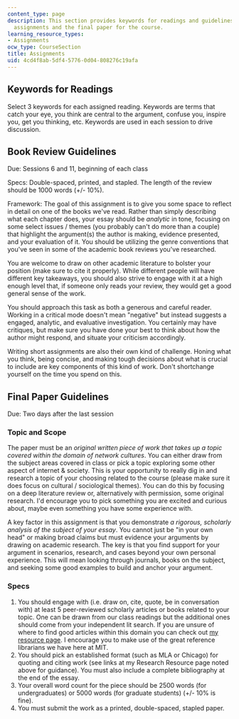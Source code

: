 ```yaml
---
content_type: page
description: This section provides keywords for readings and guidelines for book review
  assignments and the final paper for the course.
learning_resource_types:
- Assignments
ocw_type: CourseSection
title: Assignments
uid: 4cd4f8ab-5df4-5776-0d04-808276c19afa
---
```


Keywords for Readings
---------------------

Select 3 keywords for each assigned reading. Keywords are terms that catch your eye, you think are central to the argument, confuse you, inspire you, get you thinking, etc. Keywords are used in each session to drive discussion.

Book Review Guidelines
----------------------

Due: Sessions 6 and 11, beginning of each class

Specs: Double-spaced, printed, and stapled. The length of the review should be 1000 words (+/- 10%).

Framework: The goal of this assignment is to give you some space to reflect in detail on one of the books we've read. Rather than simply describing what each chapter does, your essay should be _analytic_ in tone, focusing on some select issues / themes (you probably can't do more than a couple) that highlight the argument(s) the author is making, evidence presented, and your evaluation of it. You should be utilizing the genre conventions that you've seen in some of the academic book reviews you've researched.

You are welcome to draw on other academic literature to bolster your position (make sure to cite it properly). While different people will have different key takeaways, you should also strive to engage with it at a high enough level that, if someone only reads your review, they would get a good general sense of the work.

You should approach this task as both a generous and careful reader. Working in a critical mode doesn't mean "negative" but instead suggests a engaged, analytic, and evaluative investigation. You certainly may have critiques, but make sure you have done your best to think about how the author might respond, and situate your criticism accordingly.

Writing short assignments are also their own kind of challenge. Honing what you think, being concise, and making tough decisions about what is crucial to include are key components of this kind of work. Don't shortchange yourself on the time you spend on this.

Final Paper Guidelines
----------------------

Due: Two days after the last session

### Topic and Scope

The paper must be an _original written piece of work that takes up a topic covered within the domain of network cultures_. You can either draw from the subject areas covered in class or pick a topic exploring some other aspect of internet & society. This is your opportunity to really dig in and research a topic of your choosing related to the course (please make sure it does focus on cultural / sociological themes). You can do this by focusing on a deep literature review or, alternatively with permission, some original research. I'd encourage you to pick something you are excited and curious about, maybe even something you have some experience with.

A key factor in this assignment is that you demonstrate _a rigorous, scholarly analysis of the subject of your essay_. You cannot just be "in your own head" or making broad claims but must evidence your arguments by drawing on academic research. The key is that you find support for your argument in scenarios, research, and cases beyond your own personal experience. This will mean looking through journals, books on the subject, and seeking some good examples to build and anchor your argument.

### Specs

1.  You should engage with (i.e. draw on, cite, quote, be in conversation with) at least 5 peer-reviewed scholarly articles or books related to your topic. One can be drawn from our class readings but the additional ones should come from your independent lit search. If you are unsure of where to find good articles within this domain you can check out [my resource page](http://tltaylor.com/teaching/research-resources-for-students/). I encourage you to make use of the great reference librarians we have here at MIT.
2.  You should pick an established format (such as MLA or Chicago) for quoting and citing work (see links at my Research Resource page noted above for guidance). You must also include a complete bibliography at the end of the essay.
3.  Your overall word count for the piece should be 2500 words (for undergraduates) or 5000 words (for graduate students) (+/- 10% is fine).
4.  You must submit the work as a printed, double-spaced, stapled paper.